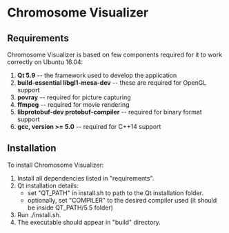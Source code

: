 Chromosome Visualizer
=====================

Requirements
------------

Chromosome Visualizer is based on few components required for it to work correctly on Ubuntu 16.04:  
1.  **Qt 5.9** -- the framework used to develop the application  
2.  **build-essential libgl1-mesa-dev** -- these are required for OpenGL support  
3.  **povray** -- required for picture capturing  
4.  **ffmpeg** -- required for movie rendering  
5.  **libprotobuf-dev protobuf-compiler** -- required for binary format support  
6.  **gcc, version >= 5.0** -- required for C++14 support


Installation
------------

To install Chromosome Visualizer:  
1.  Install all dependencies listed in "requirements".  
2.  Qt installation details:  
      * set "QT_PATH" in install.sh to path to the Qt installation folder.  
      * optionally, set "COMPILER" to the desired compiler used (it should be inside QT_PATH/5.5 folder)  
3.  Run ./install.sh.  
4.  The executable should appear in "build" directory.  
